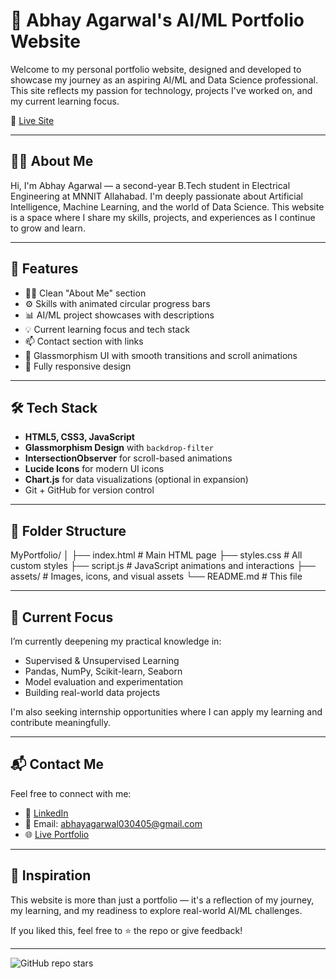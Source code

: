 # 💼 Abhay Agarwal's AI/ML Portfolio Website

Welcome to my personal portfolio website, designed and developed to showcase my journey as an aspiring AI/ML and Data Science professional. This site reflects my passion for technology, projects I've worked on, and my current learning focus.

🔗 [Live Site](https://abhay030405.github.io/MyPortfolio/)

---

## 👨‍💻 About Me

Hi, I'm Abhay Agarwal — a second-year B.Tech student in Electrical Engineering at MNNIT Allahabad. I'm deeply passionate about Artificial Intelligence, Machine Learning, and the world of Data Science. This website is a space where I share my skills, projects, and experiences as I continue to grow and learn.

---

## 🚀 Features

- 👨‍🎓 Clean "About Me" section
- ⚙️ Skills with animated circular progress bars
- 📊 AI/ML project showcases with descriptions
- 💡 Current learning focus and tech stack
- 📫 Contact section with links
- 🧊 Glassmorphism UI with smooth transitions and scroll animations
- 📱 Fully responsive design

---

## 🛠️ Tech Stack

- **HTML5, CSS3, JavaScript**
- **Glassmorphism Design** with `backdrop-filter`
- **IntersectionObserver** for scroll-based animations
- **Lucide Icons** for modern UI icons
- **Chart.js** for data visualizations (optional in expansion)
- Git + GitHub for version control

---

## 📂 Folder Structure

MyPortfolio/
│
├── index.html # Main HTML page
├── styles.css # All custom styles
├── script.js # JavaScript animations and interactions
├── assets/ # Images, icons, and visual assets
└── README.md # This file

---

## 📌 Current Focus

I’m currently deepening my practical knowledge in:
- Supervised & Unsupervised Learning
- Pandas, NumPy, Scikit-learn, Seaborn
- Model evaluation and experimentation
- Building real-world data projects

I'm also seeking internship opportunities where I can apply my learning and contribute meaningfully.

---

## 📬 Contact Me

Feel free to connect with me:

- 💼 [LinkedIn](https://www.linkedin.com/in/abhay030405/)
- 📧 Email: abhayagarwal030405@gmail.com
- 🌐 [Live Portfolio](https://abhay030405.github.io/MyPortfolio/)

---

## 🧠 Inspiration

This website is more than just a portfolio — it's a reflection of my journey, my learning, and my readiness to explore real-world AI/ML challenges.

If you liked this, feel free to ⭐ the repo or give feedback!

---

![GitHub repo stars](https://img.shields.io/github/stars/Abhay030405/MyPortfolio?style=social)
